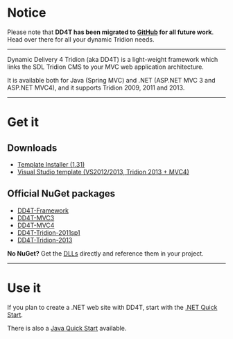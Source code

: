 # Notice #
Please note that **DD4T has been migrated to [GitHub](https://github.com/dd4t/dynamic-delivery-4-tridion) for all future work**. Head over there for all your dynamic Tridion needs.

---

Dynamic Delivery 4 Tridion (aka DD4T) is a light-weight framework which links the SDL Tridion CMS to your MVC web application architecture.

It is available both for Java (Spring MVC) and .NET (ASP.NET MVC 3 and ASP.NET MVC4), and it supports Tridion 2009, 2011 and 2013.


---

# Get it #

## Downloads ##
  * [Template Installer (1.31)](https://code.google.com/p/dynamic-delivery-4-tridion/downloads/detail?name=DD4T-template-installer-1.31.zip&can=2&q=)
  * [Visual Studio template (VS2012/2013, Tridion 2013 + MVC4)](https://code.google.com/p/dynamic-delivery-4-tridion/downloads/detail?name=DD4T.1.31-MVC4-Tridion2013-VS2012-VS2013.vsix)

## Official NuGet packages ##
  * [DD4T-Framework](https://www.nuget.org/packages/DD4TFramework/)
  * [DD4T-MVC3](https://www.nuget.org/packages/DD4T-MVC3/)
  * [DD4T-MVC4](https://www.nuget.org/packages/DD4T-MVC4/)
  * [DD4T-Tridion-2011sp1](https://www.nuget.org/packages/DD4T-Tridion-2011sp1/)
  * [DD4T-Tridion-2013](https://www.nuget.org/packages/DD4T-Tridion-2013/)

**No NuGet?**
Get the [DLLs](https://code.google.com/p/dynamic-delivery-4-tridion/downloads/detail?name=DLLs-1.31.zip&can=2&q=) directly and reference them in your project.


---

# Use it #
If you plan to create a .NET web site with DD4T, start with the [.NET Quick Start](https://code.google.com/p/dynamic-delivery-4-tridion/wiki/41_QuickstartDotNet).

There is also a [Java Quick Start](https://code.google.com/p/dynamic-delivery-4-tridion/wiki/31_Quickstart) available.